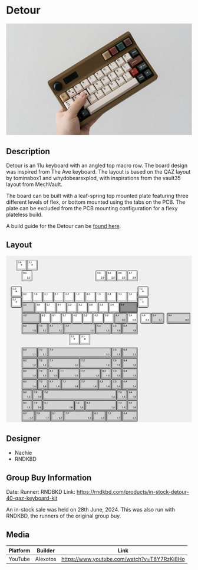 # Detour

![](./Images/detour_cover.PNG)

## Description
Detour is an 11u keyboard with an angled top macro row. The board design was inspired from The Ave keyboard. The layout is based on the QAZ layout by tominabox1 and whydobearsxplod, with inspirations from the vault35 layout from MechVault.

The board can be built with a leaf-spring top mounted plate featuring three different levels of flex, or bottom mounted using the tabs on the PCB. The plate can be excluded from the PCB mounting configuration for a flexy plateless build.

A build guide for the Detour can be [found here](https://nachie.github.io/detour-build-guide/).

## Layout
![](./Images/detour_layout.webp)

## Designer
- Nachie
- RNDKBD

## Group Buy Information
Date:
Runner: RNDBKD
Link: https://rndkbd.com/products/in-stock-detour-40-qaz-keyboard-kit

An in-stock sale was held on 28th June, 2024. This was also run with RNDKBD, the runners of the original group buy.

## Media

| Platform | Builder  | Link                                        |
|----------|----------|---------------------------------------------|
| YouTube  | Alexotos | https://www.youtube.com/watch?v=T6Y7RzKj8Ho |
